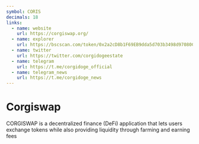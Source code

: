 ```yaml
---
symbol: CORIS
decimals: 18
links:
  - name: website
    url: https://corgiswap.org/
  - name: explorer
    url: https://bscscan.com/token/0x2a2cD8b1F69EB9dda5d703b3498d97080C2F194F
  - name: twitter
    url: https://twitter.com/corgidogeestate
  - name: telegram
    url: https://t.me/corgidoge_official
  - name: telegram_news
    url: https://t.me/corgidoge_news
---
```


# Corgiswap

CORGISWAP is a decentralized finance (DeFi) application that lets users exchange tokens while also providing liquidity through farming and earning fees
